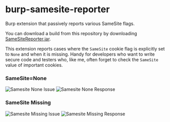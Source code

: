 # burp-samesite-reporter
Burp extension that passively reports various SameSite flags.

You can download a build from this repository by downloading [SameSiteReporter.jar](SameSiteReporter.jar).

This extension reports cases where the `SameSite` cookie flag is explicitly set to `None` and when it is missing. Handy for developers who want to write secure code and testers who, like me, often forget to check the `SameSite` value of important cookies.

### SameSite=None
![Samesite None Issue](img/none_samesite_issue.png)
![Samesite None Response](img/none_samesite_response.png)

### SameSite Missing
![Samesite Missing Issue](img/missing_samesite_issue.png)
![Samesite Missing Response](img/missing_samesite_response.png)
